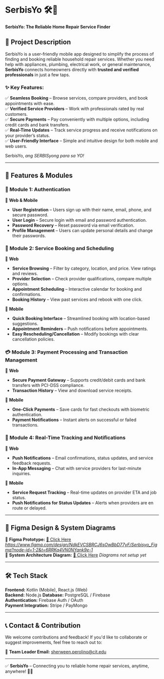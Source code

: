 # SerbisYo 🛠️📲  
**SerbisYo: The Reliable Home Repair Service Finder**  

## 📖 Project Description  
SerbisYo is a user-friendly mobile app designed to simplify the process of finding and booking reliable household repair services. Whether you need help with appliances, plumbing, electrical work, or general maintenance, **SerbisYo** connects homeowners directly with **trusted and verified professionals** in just a few taps.  

### ✨ Key Features:  
✅ **Seamless Booking** – Browse services, compare providers, and book appointments with ease.  
✅ **Verified Service Providers** – Work with professionals rated by real customers.  
✅ **Secure Payments** – Pay conveniently with multiple options, including credit cards and bank transfers.  
✅ **Real-Time Updates** – Track service progress and receive notifications on your provider’s status.  
✅ **User-Friendly Interface** – Simple and intuitive design for both mobile and web users.  

SerbisYo, *ang SERBISyong para sa YO!*  

---

## 🚀 Features & Modules  

### **🔐 Module 1: Authentication**  
📌 **Web & Mobile**  
- **User Registration** – Users sign up with their name, email, phone, and secure password.  
- **User Login** – Secure login with email and password authentication.  
- **Password Recovery** – Reset password via email verification.  
- **Profile Management** – Users can update personal details and change their passwords.  

### **📅 Module 2: Service Booking and Scheduling**  
📌 **Web**  
- **Service Browsing** – Filter by category, location, and price. View ratings and reviews.  
- **Provider Selection** – Check provider qualifications, compare multiple options.  
- **Appointment Scheduling** – Interactive calendar for booking and confirmations.  
- **Booking History** – View past services and rebook with one click.  

📌 **Mobile**  
- **Quick Booking Interface** – Streamlined booking with location-based suggestions.  
- **Appointment Reminders** – Push notifications before appointments.  
- **Easy Rescheduling/Cancellation** – Modify bookings with clear cancellation policies.  

### **💳 Module 3: Payment Processing and Transaction Management**  
📌 **Web**  
- **Secure Payment Gateway** – Supports credit/debit cards and bank transfers with PCI-DSS compliance.  
- **Transaction History** – View and download service receipts.  

📌 **Mobile**  
- **One-Click Payments** – Save cards for fast checkouts with biometric authentication.  
- **Payment Notifications** – Instant alerts on successful or failed transactions.  

### **📍 Module 4: Real-Time Tracking and Notifications**  
📌 **Web**  
- **Push Notifications** – Email confirmations, status updates, and service feedback requests.  
- **In-App Messaging** – Chat with service providers for last-minute inquiries.  

📌 **Mobile**  
- **Service Request Tracking** – Real-time updates on provider ETA and job status.  
- **Push Notifications for Status Updates** – Alerts when providers are en route or delayed.  

---

## 🎨 **Figma Design & System Diagrams**  
📌 **Figma Prototype:** [🔗 Click Here](#) *https://www.figma.com/design/NdkEVCSBRCJ6sOwBbD77yF/Serbisyo_Figma?node-id=1-2&t=6RRKq4VN0NYank9e-1*  
📌 **System Architecture Diagram:** [🔗 Click Here](#) *Diagrams not setup yet*  

---

## 🛠️ **Tech Stack**  
**Frontend:** Kotlin (Mobile), React.js (Web)  
**Backend:** Node.js 
**Database:** PostgreSQL / Firebase  
**Authentication:** Firebase Auth / OAuth  
**Payment Integration:** Stripe / PayMongo  

---

## 📞 **Contact & Contribution**  
We welcome contributions and feedback! If you'd like to collaborate or suggest improvements, feel free to reach out to:  

📧 **Team Leader Email:** sherween.perolino@cit.edu   

---

✅ **SerbisYo** – Connecting you to reliable home repair services, anytime, anywhere! 🚀🔧  
